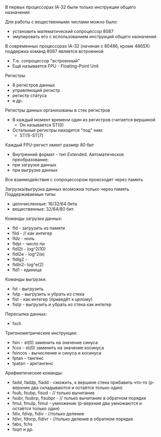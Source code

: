 В первых процессорах IA-32 были только инструкции общего назначения

Для работы с вещественными числами можно было:
- установить математический сопроцессор 8087
- эмулировать его с использованием инструкций общего назначения

В современных процессорах IA-32 (начиная с 80486, кроме 486SX) поддержка команд 8087 является встроенной
- Т.е. сопроцессор "встроенный"
- Ещё называется FPU - Floating-Point Unit

Регистры
- 8 регистров данных
- управляющий регистр
- регистр статуса
- и др.

Регистры данных организованы в стек регистров
- В каждый момент времени один из регистров считается вершиной
	- Он называется ST(0)
- Остальные регистры находятся "под" ним:
	- ST(1)-ST(7)

Каждый FPU-регист имеет размер 80 бит
- Внутренний формат - тип Extended.
Автоматическое преобразование:
- при загрузке данных
- при выгрузке данных

Все взаимодействия с сопроцессором происходят через память

Загрузка/выгрузка данных возможна только через память
Поддерживаемые типы:
- целочисленные: 16/32/64 бита
- вещественные: 32/64/80 бит.

Команды загрузки данных:
- fld - загрузить из памяти
- fild - // как интегер
- fldz - ноль
- fldpi - число пи
- fldl2t - log^2(10)
- fldl2e - log^2(e)
- fldlg2 - 
- fldln2- log^e(2)
- fld1 - единица

Команды выгрузки:
- fst - выгрузить
- fstp - выгрузить и убрать из стека
- fist - как интегер (приведёт к целому)
- fistp - выгрузить и убрать из стека как интегер

Пересылка данных:
- fxch

Тригонометрические инструкции:
- fsin - st(0) заменить на значение синуса
- fcos - st(0) заменить на значение косинуса
- fsincos - вычисление и синуса и косинуса
- fptan - тангенс
- tpatan - арктангенс

Арифметические команды:
- fadd, faddp, fiadd - сможить, к вершине стека прибавить что-то (p-верхние два складываются и остаётся только один)
- fsub, fsubp, fisud - // только вычитание
- fsubr, fsubrp, fisubpr - // только вычитание в обратном порядке
- fmul, fmulp, fimul - умножение (p-верхние два умножаются и остаётся только один)
- fdiv, fdivp, fidiv - //только деление
- fdivr, fdivrp, fidivr - //только деление в обратном порядке
- fabs, fchs
- fsqrt и др.

